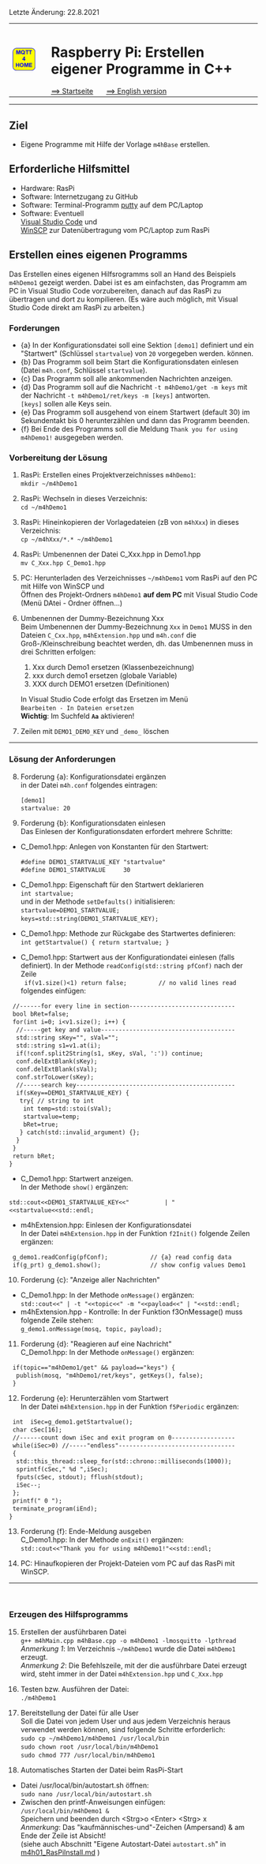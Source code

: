 Letzte &Auml;nderung: 22.8.2021   
<table><tr><td><img src="logo/mqtt4home_96.png"></img></td><td>&nbsp;</td><td>
<h1>Raspberry Pi: Erstellen eigener Programme in C++</h1>
<a href="liesmich.md">==> Startseite</a> &nbsp; &nbsp; &nbsp; 
<a href="m4h09_RasPiCppCreatingYourOwnProgs_e.md">==> English version</a> &nbsp; &nbsp; &nbsp; 
</td></tr></table><hr>
  
## Ziel
* Eigene Programme mit Hilfe der Vorlage `m4hBase` erstellen.   
   

## Erforderliche Hilfsmittel
* Hardware: RasPi
* Software: Internetzugang zu GitHub
* Software: Terminal-Programm [putty](https://www.chiark.greenend.org.uk/~sgtatham/putty/latest.html) auf dem PC/Laptop
* Software: Eventuell   
   [Visual Studio Code](https://code.visualstudio.com/) und   
   [WinSCP](https://winscp.net/eng/docs/lang:de) zur Daten&uuml;bertragung vom PC/Laptop zum RasPi   

## Erstellen eines eigenen Programms
Das Erstellen eines eigenen Hilfsrogramms soll an Hand des Beispiels `m4hDemo1` gezeigt werden. Dabei ist es am einfachsten, das Programm am PC in Visual Studio Code vorzubereiten, danach auf das RasPi zu übertragen und dort zu kompilieren. (Es wäre auch möglich, mit Visual Studio Code direkt am RasPi zu arbeiten.)    

### Forderungen
* {a} In der Konfigurationsdatei soll eine Sektion `[demo1]` definiert und ein "Startwert" (Schl&uuml;ssel `startvalue`) von `20` vorgegeben werden.
k&ouml;nnen.   
* {b} Das Programm soll beim Start die Konfigurationsdaten einlesen   
(Datei `m4h.conf`, Schl&uuml;ssel `startvalue`).   
* {c} Das Programm soll alle ankommenden Nachrichten anzeigen.   
* {d} Das Programm soll auf die Nachricht `-t m4hDemo1/get -m keys` mit der Nachricht `-t m4hDemo1/ret/keys -m [keys]` antworten.   
   `[keys]` sollen alle Keys sein.   
* {e} Das Programm soll ausgehend von einem Startwert (default 30) im Sekundentakt bis 0 herunterz&auml;hlen und dann das Programm beenden.   
* {f} Bei Ende des Programms soll die Meldung `Thank you for using m4hDemo1!` ausgegeben werden.

### Vorbereitung der L&ouml;sung   
1. RasPi: Erstellen eines Projektverzeichnisses `m4hDemo1`:   
`mkdir ~/m4hDemo1`   

2. RasPi: Wechseln in dieses Verzeichnis:   
`cd ~/m4hDemo1`   

3. RasPi: Hineinkopieren der Vorlagedateien (zB von `m4hXxx`) in dieses Verzeichnis:   
`cp ~/m4hXxx/*.* ~/m4hDemo1`   

4. RasPi: Umbenennen der Datei C_Xxx.hpp in Demo1.hpp   
`mv C_Xxx.hpp C_Demo1.hpp`   

5. PC: Herunterladen des Verzeichnisses `~/m4hDemo1` vom RasPi auf den PC mit Hilfe von WinSCP und   
   &Ouml;ffnen des Projekt-Ordners `m4hDemo1` __auf dem PC__ mit Visual Studio Code (Menü DAtei - Ordner öffnen...)

6. Umbenennen der Dummy-Bezeichnung Xxx   
Beim Umbenennen der Dummy-Bezeichnung `Xxx` in `Demo1` MUSS in den Dateien `C_Cxx.hpp`, `m4hExtension.hpp` und `m4h.conf` die Gro&szlig;-/Kleinschreibung beachtet werden, dh. das Umbenennen muss in drei Schritten erfolgen:
   1. Xxx durch Demo1 ersetzen (Klassenbezeichnung)   
   2. xxx durch demo1 ersetzen (globale Variable)   
   3. XXX durch DEMO1 ersetzen (Definitionen)   

   In Visual Studio Code erfolgt das Ersetzen im Menü   
   `Bearbeiten - In Dateien ersetzen`   
   __Wichtig__: Im Suchfeld __`Aa`__ aktivieren!

7. Zeilen mit `DEMO1_DEMO_KEY` und `_demo_` l&ouml;schen   
   
---   
   
### L&ouml;sung der Anforderungen
8. Forderung {a}: Konfigurationsdatei erg&auml;nzen   
in der Datei `m4h.conf` folgendes eintragen:   
   ```   
   [demo1]
   startvalue: 20
   ```   

9. Forderung {b}: Konfigurationsdaten einlesen   
Das Einlesen der Konfigurationsdaten erfordert mehrere Schritte:   
* C_Demo1.hpp: Anlegen von Konstanten f&uuml;r den Startwert:   
   ```   
   #define DEMO1_STARTVALUE_KEY "startvalue"   
   #define DEMO1_STARTVALUE     30
   ```   

* C_Demo1.hpp: Eigenschaft f&uuml;r den Startwert deklarieren   
  `int startvalue;`   
  und in der Methode `setDefaults()` initialisieren:   
   `startvalue=DEMO1_STARTVALUE;`
   `keys=std::string(DEMO1_STARTVALUE_KEY);`

* C_Demo1.hpp: Methode zur R&uuml;ckgabe des Startwertes definieren:   
  `int getStartvalue() { return startvalue; }`   

* C_Demo1.hpp: Startwert aus der Konfigurationdatei einlesen (falls definiert).   In der Methode `readConfig(std::string pfConf)` nach der Zeile   
` if(v1.size()<1) return false;         // no valid lines read`   
folgendes einf&uuml;gen:   
```   
 //------for every line in section------------------------------
 bool bRet=false;
 for(int i=0; i<v1.size(); i++) {
  //-----get key and value--------------------------------------
  std::string sKey="", sVal="";
  std::string s1=v1.at(i);
  if(!conf.split2String(s1, sKey, sVal, ':')) continue;
  conf.delExtBlank(sKey);
  conf.delExtBlank(sVal);
  conf.strToLower(sKey);
  //-----search key---------------------------------------------
  if(sKey==DEMO1_STARTVALUE_KEY) {
   try{ // string to int
    int temp=std::stoi(sVal);
    startvalue=temp;
    bRet=true;
   } catch(std::invalid_argument) {};
  }
 }
 return bRet;
}
```   

* C_Demo1.hpp: Startwert anzeigen.   
In der Methode `show()` erg&auml;nzen:   
```   
std::cout<<DEMO1_STARTVALUE_KEY<<"          | "<<startvalue<<std::endl;
```   

* m4hExtension.hpp: Einlesen der Konfigurationsdatei   
In der Datei `m4hExtension.hpp` in der Funktion `f2Init()` folgende Zeilen erg&auml;nzen:   
```
 g_demo1.readConfig(pfConf);            // {a} read config data
 if(g_prt) g_demo1.show();              // show config values Demo1
```   
   
10. Forderung {c}: "Anzeige aller Nachrichten"   
* C_Demo1.hpp: In der Methode `onMessage()` erg&auml;nzen:   
   `std::cout<<" | -t "<<topic<<" -m "<<payload<<" | "<<std::endl;`   
* m4hExtension.hpp - Kontrolle: In der Funktion f3OnMessage() muss folgende Zeile stehen:   
  `g_demo1.onMessage(mosq, topic, payload);`   
   
11. Forderung {d}: "Reagieren auf eine Nachricht"   
C_Demo1.hpp: In der Methode `onMessage()` erg&auml;nzen:   
```   
 if(topic=="m4hDemo1/get" && payload=="keys") {
  publish(mosq, "m4hDemo1/ret/keys", getKeys(), false);
 }
```   

12. Forderung {e}: Herunterz&auml;hlen vom Startwert   
In der Datei `m4hExtension.hpp` in der Funktion `f5Periodic` erg&auml;nzen:   
```   
 int  iSec=g_demo1.getStartvalue();
 char cSec[16];
 //------count down iSec and exit program on 0------------------
 while(iSec>0) //-----"endless"---------------------------------
 { 
  std::this_thread::sleep_for(std::chrono::milliseconds(1000));
  sprintf(cSec," %d ",iSec);
  fputs(cSec, stdout); fflush(stdout);
  iSec--;
 };
 printf(" 0 ");
 terminate_program(iEnd);
}
```   

13. Forderung {f}: Ende-Meldung ausgeben   
C_Demo1.hpp: In der Methode `onExit()` erg&auml;nzen:   
`std::cout<<"Thank you for using m4hDemo1!"<<std::endl;`   
   

14. PC: Hinaufkopieren der Projekt-Dateien vom PC auf das RasPi mit WinSCP.   
---   
&nbsp;
###   Erzeugen des Hilfsprogramms

15. Erstellen der ausf&uuml;hrbaren Datei   
```g++ m4hMain.cpp m4hBase.cpp -o m4hDemo1 -lmosquitto -lpthread```   
_Anmerkung 1_: Im Verzeichnis `~/m4hDemo1` wurde die Datei `m4hDemo1` erzeugt.   
_Anmerkung 2_: Die Befehlszeile, mit der die ausf&uuml;hrbare Datei erzeugt wird, steht immer in der Datei `m4hExtension.hpp` und `C_Xxx.hpp`   
   

16. Testen bzw. Ausf&uuml;hren der Datei:   
```./m4hDemo1``` 

17. Bereitstellung der Datei f&uuml;r alle User   
Soll die Datei von jedem User und aus jedem Verzeichnis heraus verwendet werden k&ouml;nnen, sind folgende Schritte erforderlich:   
```sudo cp ~/m4hDemo1/m4hDemo1 /usr/local/bin```   
```sudo chown root /usr/local/bin/m4hDemo1```   
```sudo chmod 777 /usr/local/bin/m4hDemo1```   

18. Automatisches Starten der Datei beim RasPi-Start   
* Datei /usr/local/bin/autostart.sh &ouml;ffnen:   
`sudo nano /usr/local/bin/autostart.sh`   
* Zwischen den printf-Anweisungen einf&uuml;gen:   
`/usr/local/bin/m4hDemo1 &`   
Speichern und beenden durch &lt;Strg&gt;o &lt;Enter&gt; &lt;Strg&gt; x   
_Anmerkung_: Das "kaufmännisches-und"-Zeichen (Ampersand) & am Ende der Zeile ist Absicht!   
(siehe auch Abschnitt "Eigene Autostart-Datei `autostart.sh`" in [m4h01_RasPiInstall.md](https://github.com/khartinger/mqtt4home/blob/main/m4h01_RasPiInstall.md) )
